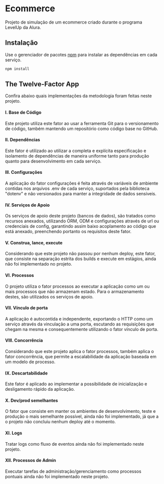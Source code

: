 # Ecommerce

Projeto de simulação de um ecommerce criado durante o programa LevelUp da Alura.

## Instalação

Use o gerenciador de pacotes [npm](https://www.npmjs.com/) para instalar as dependências em cada serviço.

```bash
npm install
```

## The Twelve-Factor App

Confira abaixo quais implementações da metodologia foram feitas neste projeto.

#### I. Base de Código
Este projeto utiliza este fator ao usar a ferramenta Git para o versionamento de código, também mantendo um repositório como código base no GitHub.
#### II. Dependências
Este fator é utilizado ao utilizar a completa e explícita especificação e isolamento de dependências de maneira uniforme tanto para produção quanto para desenvolvimento em cada serviço.
#### III. Configurações
A aplicação do fator configurações é feita através de variáveis de ambiente contidas nos arquivos .env de cada serviço, suportados pela biblioteca "dotenv" e não versionados para manter a integridade de dados sensíveis.
#### IV. Serviços de Apoio
Os serviços de apoio deste projeto (bancos de dados), são tratados como recursos anexados, utilizando ORM, ODM e configurações através de url ou credenciais de config, garantindo assim baixo acoplamento ao código que está anexado, preenchendo portanto os requisitos deste fator.
#### V. Construa, lance, execute
Considerando que este projeto não passou por nenhum deploy, este fator, que consiste na separação estrita dos builds e execute em estágios, ainda não foi implementado no projeto.
#### VI. Processos
O projeto utiliza o fator processos ao executar a aplicação como um ou mais processos que não armazenam estado. Para o armazenamento destes, são utilizados os serviços de apoio.
#### VII. Vínculo de porta
A aplicação é autocontida e independente, exportando o HTTP como um serviço através da vinculação a uma porta, escutando as requisições que chegam na mesma e consequentemente utilizando o fator vínculo de porta.
#### VIII. Concorrência
Considerando que este projeto aplica o fator processos, também aplica o fator concorrência, que permite a escalabilidade da aplicação baseada em um modelo de processo.
#### IX. Descartabilidade
Este fator é aplicado ao implementar a possibilidade de inicialização e desligamento rápido da aplicação.
#### X. Dev/prod semelhantes
O fator que consiste em manter os ambientes de desenvolvimento, teste e produção o mais semelhante possível, ainda não foi implementado, já que a o projeto não concluiu nenhum deploy até o momento.
#### XI. Logs
Tratar logs como fluxo de eventos ainda não foi implementado neste projeto.
#### XII. Processos de Admin
Executar tarefas de administração/gerenciamento como processos pontuais ainda não foi implementado neste projeto.